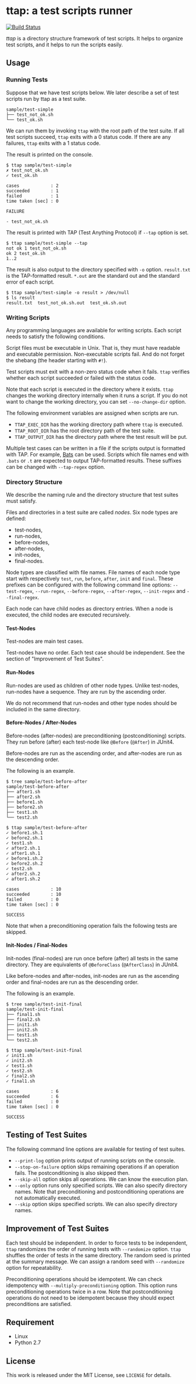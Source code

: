 # ttap: a test scripts runner

[![Build Status](https://travis-ci.org/fjkz/ttap.svg?branch=master)](https://travis-ci.org/fjkz/ttap)

*ttap* is a directory structure framework of test scripts. It helps to organize test scripts, and it helps to run the scripts easily.

## Usage

### Running Tests

Suppose that we have test scripts below. We later describe a set of test scripts run by ttap as a test suite.

```
sample/test-simple
├── test_not_ok.sh
└── test_ok.sh
```

We can run them by invoking `ttap` with the root path of the test suite. If all test scripts succeed, `ttap` exits with a 0 status code. If there are any failures, `ttap` exits with a 1 status code.

The result is printed on the console.

```
$ ttap sample/test-simple
✗ test_not_ok.sh
✓ test_ok.sh

cases            : 2
succeeded        : 1
failed           : 1
time taken [sec] : 0

FAILURE

- test_not_ok.sh
```

The result is printed with TAP (Test Anything Protocol) if `--tap` option is set.

```
$ ttap sample/test-simple --tap
not ok 1 test_not_ok.sh
ok 2 test_ok.sh
1..2
```

The result is also output to the directory specified with `-o` option. `result.txt` is the TAP-formatted result. `*.out` are the standard out and the standard error of each script.

```
$ ttap sample/test-simple -o result > /dev/null
$ ls result
result.txt  test_not_ok.sh.out  test_ok.sh.out
```

### Writing Scripts

Any programming languages are available for writing scripts. Each script needs to satisfy the following conditions.

Script files must be executable in Unix. That is, they must have readable and executable permission. Non-executable scripts fail. And do not forget the shebang (the header starting with `#!`).

Test scripts must exit with a non-zero status code when it fails. `ttap` verifies whether each script succeeded or failed with the status code.

Note that each script is executed in the directory where it exists. `ttap` changes the working directory internally when it runs a script. If you do not want to change the working directory, you can set `--no-change-dir` option.

The following environment variables are assigned when scripts are run.

- `TTAP_EXEC_DIR` has the working directory path where `ttap` is executed.
- `TTAP_ROOT_DIR` has the root directory path of the test suite.
- `TTAP_OUTPUT_DIR` has the directory path where the test result will be put.

Multiple test cases can be written in a file if the scripts output is formatted with TAP. For example, [Bats](https://github.com/sstephenson/bats) can be used. Scripts which file names end with `.bats` or `.t` are expected to output TAP-formatted results. These suffixes can be changed with `--tap-regex` option.

### Directory Structure

We describe the naming rule and the directory structure that test suites must satisfy.

Files and directories in a test suite are called *nodes*. Six node types are defined:

- test-nodes,
- run-nodes,
- before-nodes,
- after-nodes,
- init-nodes,
- final-nodes.

Node types are classified with file names. File names of each node type start with respectively `test`, `run`, `before`, `after`, `init` and `final`. These prefixes can be configured with the following command line options: `--test-regex`, `--run-regex`, `--before-regex`, `--after-regex`, `--init-regex` and `--final-regex`.

Each node can have child nodes as directory entries. When a node is executed, the child nodes are executed recursively.

#### Test-Nodes

Test-nodes are main test cases.

Test-nodes have no order. Each test case should be independent. See the section of "Improvement of Test Suites".

#### Run-Nodes

Run-nodes are used as children of other node types. Unlike test-nodes, run-nodes have a sequence. They are run by the ascending order.

We do not recommend that run-nodes and other type nodes should be included in the same directory.

#### Before-Nodes / After-Nodes

Before-nodes (after-nodes) are preconditioning (postconditioning) scripts. They run before (after) each test-node like `@Before` (`@After`) in JUnit4.

Before-nodes are run as the ascending order, and after-nodes are run as the descending order.

The following is an example.

```
$ tree sample/test-before-after
sample/test-before-after
├── after1.sh
├── after2.sh
├── before1.sh
├── before2.sh
├── test1.sh
└── test2.sh

$ ttap sample/test-before-after
✓ before1.sh.1
✓ before2.sh.1
✓ test1.sh
✓ after2.sh.1
✓ after1.sh.1
✓ before1.sh.2
✓ before2.sh.2
✓ test2.sh
✓ after2.sh.2
✓ after1.sh.2

cases            : 10
succeeded        : 10
failed           : 0
time taken [sec] : 0

SUCCESS
```

Note that when a preconditioning operation fails the following tests are skipped.

#### Init-Nodes / Final-Nodes

Init-nodes (final-nodes) are run once before (after) all tests in the same directory. They are equivalents of `@BeforeClass` (`@AfterClass`) in JUnit4.

Like before-nodes and after-nodes, init-nodes are run as the ascending order and final-nodes are run as the descending order.

The following is an example.

```
$ tree sample/test-init-final
sample/test-init-final
├── final1.sh
├── final2.sh
├── init1.sh
├── init2.sh
├── test1.sh
└── test2.sh

$ ttap sample/test-init-final
✓ init1.sh
✓ init2.sh
✓ test1.sh
✓ test2.sh
✓ final2.sh
✓ final1.sh

cases            : 6
succeeded        : 6
failed           : 0
time taken [sec] : 0

SUCCESS
```

## Testing of Test Suites

The following command line options are available for testing of test suites.

- `--print-log` option prints output of running scripts on the console.
- `--stop-on-failure` option skips remaining operations if an operation fails. The postconditioning is also skipped then.
- `--skip-all` option skips all operations. We can know the execution plan.
- `--only` option runs only specified scripts. We can also specify directory names. Note that preconditioning and postconditioning operations are not automatically executed.
- `--skip` option skips specified scripts. We can also specify directory names.

## Improvement of Test Suites

Each test should be independent. In order to force tests to be independent, `ttap` randomizes the order of running tests with `--randomize` option. `ttap` shuffles the order of tests in the same directory. The random seed is printed at the summary message. We can assign a random seed with `--randomize` option for repeatability.

Preconditioning operations should be idempotent. We can check idempotency with `--multiply-preconditioning` option. This option runs preconditioning operations twice in a row. Note that postconditioning operations do not need to be idempotent because they should expect preconditions are satisfied.

## Requirement

- Linux
- Python 2.7

## License

This work is released under the MIT License, see `LICENSE` for details.
